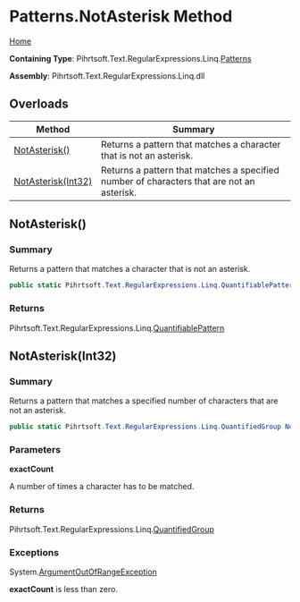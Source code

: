 # Patterns\.NotAsterisk Method

[Home](../../../../../../README.md)

**Containing Type**: Pihrtsoft\.Text\.RegularExpressions\.Linq\.[Patterns](../README.md)

**Assembly**: Pihrtsoft\.Text\.RegularExpressions\.Linq\.dll

## Overloads

| Method | Summary |
| ------ | ------- |
| [NotAsterisk()](#Pihrtsoft_Text_RegularExpressions_Linq_Patterns_NotAsterisk) | Returns a pattern that matches a character that is not an asterisk\. |
| [NotAsterisk(Int32)](#Pihrtsoft_Text_RegularExpressions_Linq_Patterns_NotAsterisk_System_Int32_) | Returns a pattern that matches a specified number of characters that are not an asterisk\. |

## NotAsterisk\(\) <a name="Pihrtsoft_Text_RegularExpressions_Linq_Patterns_NotAsterisk"></a>

### Summary

Returns a pattern that matches a character that is not an asterisk\.

```csharp
public static Pihrtsoft.Text.RegularExpressions.Linq.QuantifiablePattern NotAsterisk()
```

### Returns

Pihrtsoft\.Text\.RegularExpressions\.Linq\.[QuantifiablePattern](../../QuantifiablePattern/README.md)

## NotAsterisk\(Int32\) <a name="Pihrtsoft_Text_RegularExpressions_Linq_Patterns_NotAsterisk_System_Int32_"></a>

### Summary

Returns a pattern that matches a specified number of characters that are not an asterisk\.

```csharp
public static Pihrtsoft.Text.RegularExpressions.Linq.QuantifiedGroup NotAsterisk(int exactCount)
```

### Parameters

**exactCount**

A number of times a character has to be matched\.

### Returns

Pihrtsoft\.Text\.RegularExpressions\.Linq\.[QuantifiedGroup](../../QuantifiedGroup/README.md)

### Exceptions

System\.[ArgumentOutOfRangeException](https://docs.microsoft.com/en-us/dotnet/api/system.argumentoutofrangeexception)

**exactCount** is less than zero\.

